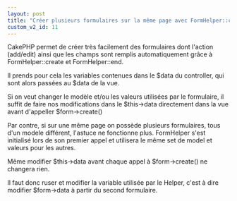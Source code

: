 ```yaml
---
layout: post
title: "Créer plusieurs formulaires sur la même page avec FormHelper::create"
custom_v2_id: 11
---
```


<p>CakePHP permet de créer très facilement des formulaires dont l'action (add/edit) ainsi que les champs sont remplis automatiquement grâce à FormHelper::create et FormHelper::end.</p>
<p>Il prends pour cela les variables contenues dans le $data du controller, qui sont alors passées au $data de la vue.</p>
<p>Si on veut changer le modèle et/ou les valeurs utilisées par le formulaire, il suffit de faire nos modifications dans le $this-&gt;data directement dans la vue avant d'appeller $form-&gt;create()</p>
<p>Par contre, si sur une même page on possède plusieurs formulaires, tous d'un modele différent, l'astuce ne fonctionne plus. FormHelper s'est initialisé lors de son premier appel et utilisera le même set de model et valeurs pour les autres.</p>
<p>Même modifier $this-&gt;data avant chaque appel à $form-&gt;create() ne changera rien.</p>
<p>Il faut donc ruser et modifier la variable utilisée par le Helper, c'est à dire modifier $form-&gt;data à partir du second formulaire.</p>
